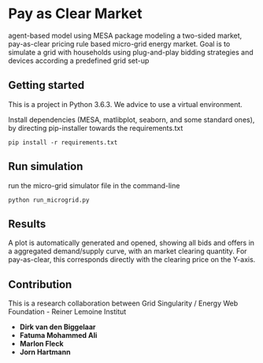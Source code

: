 # Pay as Clear Market 

agent-based model using MESA package modeling a two-sided market, pay-as-clear pricing rule based micro-grid energy market. Goal is to simulate a grid with households using plug-and-play bidding strategies and devices according a predefined grid set-up

## Getting started

This is a project in Python 3.6.3. We advice to use a virtual environment.

Install dependencies (MESA, matlibplot, seaborn, and some standard ones), by directing pip-installer towards the requirements.txt

```
pip install -r requirements.txt
```

## Run simulation

run the micro-grid simulator file in the command-line
```
python run_microgrid.py
```

## Results

A plot is automatically generated and opened, showing all bids and offers in a aggregated demand/supply curve, with an market clearing quantity. For pay-as-clear, this corresponds directly with the clearing price on the Y-axis.

## Contribution
This is a research collaboration between Grid Singularity / Energy Web Foundation - Reiner Lemoine Institut

* **Dirk van den Biggelaar**
* **Fatuma Mohammed Ali**
* **Marlon Fleck**
* **Jorn Hartmann**

